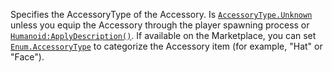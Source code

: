 Specifies the AccessoryType of the Accessory. Is
[`AccessoryType.Unknown`](https://create.roblox.com/docs/reference/engine/enums/AccessoryType) unless you equip the Accessory
through the player spawning process or
[`Humanoid:ApplyDescription()`](https://create.roblox.com/docs/reference/engine/classes/Humanoid#ApplyDescription). If available on the Marketplace, you
can set [`Enum.AccessoryType`](https://create.roblox.com/docs/reference/engine/enums/AccessoryType) to categorize the Accessory item (for
example, "Hat" or "Face").